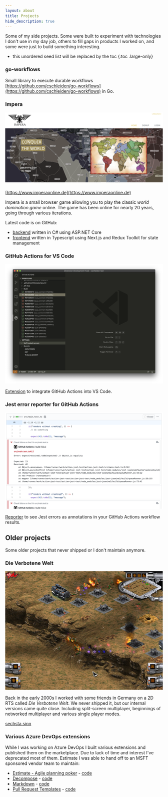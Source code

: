 ```yaml
---
layout: about
title: Projects
hide_description: true
---
```


Some of my side projects. Some were built to experiment with technologies I don't use in my day job, others to fill gaps in products I worked on, and some were just to build something interesting.

* this unordered seed list will be replaced by the toc
{:toc .large-only}

### go-workflows

Small library to execute durable workflows [https://github.com/cschleiden/go-workflows](https://github.com/cschleiden/go-workflows) in Go.

### Impera

![](/assets/projects/impera.png)

[https://www.imperaonline.de](https://www.imperaonline.de)

Impera is a small browser game allowing you to play the classic _world domination game_ online. The game has been online for nearly 20 years, going through various iterations.

Latest code is on GitHub:
- [backend](https://www.github.com/cschleiden/imperaplus-backend) written in C# using ASP.NET Core
- [frontend](https://www.github.com/cschleiden/imperaplus-client) written in Typescript using Next.js and Redux Toolkit for state management

### GitHub Actions for VS Code

![](/assets/projects/actions-vscode.png)

[Extension](https://marketplace.visualstudio.com/items?itemName=cschleiden.vscode-github-actions) to integrate GitHub Actions into VS Code.

### Jest error reporter for GitHub Actions

![](/assets/projects/jest.png)

[Reporter](https://github.com/cschleiden/jest-github-actions-reporter) to see Jest errors as annotations in your GitHub Actions workflow results.

## Older projects

Some older projects that never shipped or I don't maintain anymore.

### Die Verbotene Welt

![DVW](/assets/projects/dvw.jpg)

Back in the early 2000s I worked with some friends in Germany on a 2D RTS called _Die Verbotene Welt_. We never shipped it, but our internal versions came quite close. Including split-screen multiplayer, beginnings of networked multiplayer and various single player modes.

[sechsta sinn](https://www.sechsta-sinn.de)


### Various Azure DevOps extensions

While I was working on Azure DevOps I built various extensions and published them on the marketplace. Due to lack of time and interest I've deprecated most of them. Estimate I was able to hand off to an MSFT sponsored vendor team to maintain:

- [Estimate - Agile planning poker](https://marketplace.visualstudio.com/items?itemName=ms-devlabs.estimate) - [code](https://github.com/cschleiden/azure-boards-estimate)
- [Decompose](https://marketplace.visualstudio.com/items?itemName=cschleiden.decompose) - [code](https://github.com/cschleiden/azure-boards-decompose)
- [Markdown](https://marketplace.visualstudio.com/items?itemName=cschleiden.markdown) - [code](https://github.com/cschleiden/azure-boards-markdown)
- [Pull Request Templates](https://marketplace.visualstudio.com/items?itemName=cschleiden.prtemplates) - [code](https://github.com/cschleiden/azure-devops-pr-templates)

